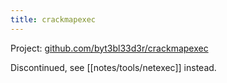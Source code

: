 ```yaml
---
title: crackmapexec
---
```


Project: [github.com/byt3bl33d3r/crackmapexec](https://github.com/byt3bl33d3r/crackmapexec)

Discontinued, see [[notes/tools/netexec]] instead.
